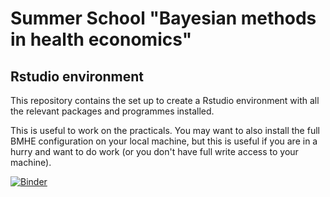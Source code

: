 # Summer School "Bayesian methods in health economics" 
## Rstudio environment

This repository contains the set up to create a Rstudio environment with all the relevant packages and programmes installed.

This is useful to work on the practicals. You may want to also install the full BMHE configuration on your local machine, but this is useful if you are in a hurry and want to do work (or you don't have full write access to your machine).

[![Binder](https://mybinder.org/badge_logo.svg)](https://mybinder.org/v2/gh/martablangiardo/VIBASS/master?urlpath=rstudio)
